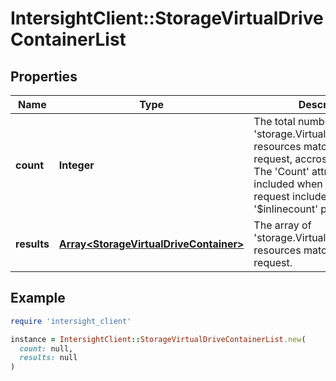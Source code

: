 # IntersightClient::StorageVirtualDriveContainerList

## Properties

| Name | Type | Description | Notes |
| ---- | ---- | ----------- | ----- |
| **count** | **Integer** | The total number of &#39;storage.VirtualDriveContainer&#39; resources matching the request, accross all pages. The &#39;Count&#39; attribute is included when the HTTP GET request includes the &#39;$inlinecount&#39; parameter. | [optional] |
| **results** | [**Array&lt;StorageVirtualDriveContainer&gt;**](StorageVirtualDriveContainer.md) | The array of &#39;storage.VirtualDriveContainer&#39; resources matching the request. | [optional] |

## Example

```ruby
require 'intersight_client'

instance = IntersightClient::StorageVirtualDriveContainerList.new(
  count: null,
  results: null
)
```

